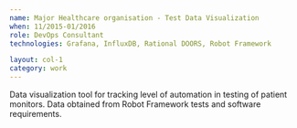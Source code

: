 ```yaml
---
name: Major Healthcare organisation - Test Data Visualization
when: 11/2015­-01/2016
role: DevOps Consultant
technologies: Grafana, InfluxDB, Rational DOORS, Robot Framework

layout: col-1
category: work
---
```


Data visualization tool for tracking level of automation in testing of patient monitors. Data obtained from Robot Framework tests and software requirements.